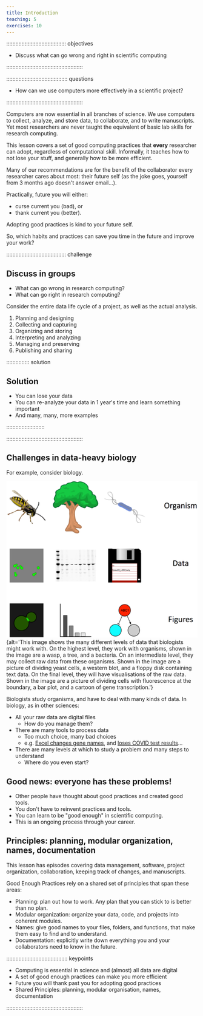```yaml
---
title: Introduction
teaching: 5
exercises: 10
---
```


::::::::::::::::::::::::::::::::::::::: objectives

- Discuss what can go wrong and right in scientific computing

::::::::::::::::::::::::::::::::::::::::::::::::::

:::::::::::::::::::::::::::::::::::::::: questions

- How can we use computers more effectively in a scientific project?

::::::::::::::::::::::::::::::::::::::::::::::::::

Computers are now essential in all branches of science.
We use computers to collect, analyze, and store data, to collaborate, and to write manuscripts.
Yet most researchers are never taught the equivalent of basic lab skills for research computing.

This lesson covers a set of good computing practices that **every** researcher can adopt,
regardless of computational skill.
Informally, it teaches how to not lose your stuff, and generally how to be more efficient.

Many of our recommendations are for the benefit of the collaborator every researcher cares about most:
their future self (as the joke goes, yourself from 3 months ago doesn't answer email…).

Practically, future you will either:

- curse current you (bad), or
- thank current you (better).

Adopting good practices is kind to your future self.

So, which habits and practices can save you time in the future and improve your work?

:::::::::::::::::::::::::::::::::::::::  challenge

## Discuss in groups

- What can go wrong in research computing?
- What can go right in research computing?

Consider the entire data life cycle of a project, as well as the actual analysis.

1. Planning and designing
2. Collecting and capturing
3. Organizing and storing
4. Interpreting and analyzing
5. Managing and preserving
6. Publishing and sharing

:::::::::::::::  solution

## Solution

- You can lose your data
- You can re-analyze your data in 1 year's
  time and learn something important
- And many, many, more examples

:::::::::::::::::::::::::

::::::::::::::::::::::::::::::::::::::::::::::::::

## Challenges in data-heavy biology

For example, consider biology.

![](fig/ew-intro.png){alt='This image shows the many different levels of data that biologists might work with. On the highest level, they work with organisms, shown in the image are a wasp, a tree, and a bacteria. On an intermediate level, they may collect raw data from these organisms. Shown in the image are a picture of dividing yeast cells, a western blot, and a floppy disk containing text data. On the final level, they will have visualisations of the raw data. Shown in the image are a picture of dividing cells with fluorescence at the boundary, a bar plot, and a cartoon of gene transcription.'}

Biologists study organisms, and have to deal with many kinds of data.
In biology, as in other sciences:

- All your raw data are digital files
  - How do you manage them?
- There are many tools to process data
  - Too much choice, many bad choices
  - e.g. [Excel changes gene names](https://doi.org/10.1186/s13059-016-1044-7), and [loses COVID test results](https://www.bbc.co.uk/news/technology-54423988)...
- There are many levels at which to study a problem and many steps to understand
  - Where do you even start?

## Good news: everyone has these problems!

- Other people have thought about good practices and created good tools.
- You don't have to reinvent practices and tools.
- You can learn to be "good enough" in scientific computing.
- This is an ongoing process through your career.

## Principles: planning, modular organization, names, documentation

This lesson has episodes covering data management, software, project organization, collaboration, keeping track of changes, and manuscripts.

Good Enough Practices rely on a shared set of principles that span these areas:

- Planning: plan out how to work. Any plan that you can stick to is better than no plan.
- Modular organization: organize your data, code, and projects into coherent modules.
- Names: give good names to your files, folders, and functions, that make them easy to find and to understand.
- Documentation: explicitly write down everything you and your collaborators need to know in the future.



:::::::::::::::::::::::::::::::::::::::: keypoints

- Computing is essential in science and (almost) all data are digital
- A set of good enough practices can make you more efficient
- Future you will thank past you for adopting good practices
- Shared Principles: planning, modular organisation, names, documentation

::::::::::::::::::::::::::::::::::::::::::::::::::


